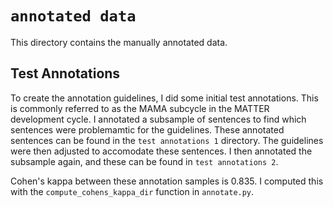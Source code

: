 # `annotated data`
This directory contains the manually annotated data.

## Test Annotations
To create the annotation guidelines, I did some initial test annotations. This is commonly referred to as the MAMA subcycle in the MATTER development cycle. I annotated a subsample of sentences to find which sentences were problemamtic for the guidelines. These annotated sentences can be found in the `test annotations 1` directory. The guidelines were then adjusted to accomodate these sentences. I then annotated the subsample again, and these can be found in `test annotations 2`.

Cohen's kappa between these annotation samples is 0.835. I computed this with the `compute_cohens_kappa_dir` function in `annotate.py`.